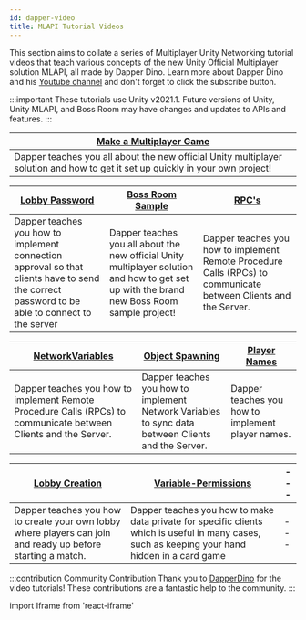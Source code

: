 ```yaml
---
id: dapper-video
title: MLAPI Tutorial Videos
---
```


This section aims to collate a series of Multiplayer Unity Networking tutorial videos that teach various concepts of the new Unity Official Multiplayer solution MLAPI, all made by Dapper Dino. Learn more about Dapper Dino and his [Youtube channel](https://www.youtube.com/channel/UCjCpZyil4D8TBb5nVTMMaUw) and don't forget to click the subscribe button.

:::important
These tutorials use Unity v2021.1. Future versions of Unity, Unity MLAPI, and Boss Room may have changes and updates to APIs and features.
:::

<div class="table-columns-plain">

|<div class="buttons-pages"><a class="button button--outline button--secondary button--lg" href="makeamultiplayergame">Make a Multiplayer Game</a></div>| 
| --- | 
| Dapper teaches you all about the new official Unity multiplayer solution and how to get it set up quickly in your own project!  | 
</div>

<div class="table-columns-plain">

 
|<div class="buttons-pages"><a class="button button--outline button--secondary button--lg" href="lobbypassword">Lobby Password</a></div>| <div class="buttons-pages"><a class="button button--outline button--secondary button--lg" href="bossroomsample"> Boss Room Sample</a></div>| <div class="buttons-pages"><a class="button button--outline button--secondary button--lg" href="dapper-rpcs"> RPC's</a></div>|
| --- | --- |--- |
| Dapper teaches you how to implement connection approval so that clients have to send the correct password to be able to connect to the server | Dapper teaches you all about the new official Unity multiplayer solution and how to get set up with the brand new Boss Room sample project! |Dapper teaches you how to implement Remote Procedure Calls (RPCs) to communicate between Clients and the Server.| 
</div>

<div class="table-columns-plain">

|<div class="buttons-pages"><a class="button button--outline button--secondary button--lg" href="dapper-networkvariables">NetworkVariables</a></div>| <div class="buttons-pages"><a class="button button--outline button--secondary button--lg" href="dapper-objectspawning"> Object Spawning </a></div>| <div class="buttons-pages"><a class="button button--outline button--secondary button--lg" href="dapper-playernames">Player Names</a></div>|
| --- | --- |--- |
|Dapper teaches you how to implement Remote Procedure Calls (RPCs) to communicate between Clients and the Server.| Dapper teaches you how to implement Network Variables to sync data between Clients and the Server.| Dapper teaches you how to implement player names. |

</div>

<div class="table-columns-plain">

|<div class="buttons-pages"><a class="button button--outline button--secondary button--lg" href="lobbycreation">Lobby Creation</a></div>| <div class="buttons-pages"><a class="button button--outline button--secondary button--lg" href="dapper-variable-permissions">Variable-Permissions</a></div> | --- |
| --- | --- |--- |
|Dapper teaches you how to create your own lobby where players can join and ready up before starting a match.| Dapper teaches you how to make data private for specific clients which is useful in many cases, such as keeping your hand hidden in a card game | --- |

</div>



:::contribution Community Contribution
Thank you to [DapperDino](https://www.youtube.com/channel/UCjCpZyil4D8TBb5nVTMMaUw) for the video tutorials! These contributions are a fantastic help to the community.
:::

import Iframe from 'react-iframe'
